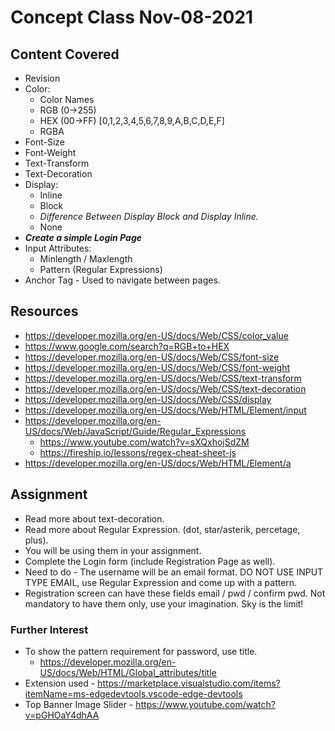 # Concept Class Nov-08-2021

## Content Covered
- Revision
- Color: 
    - Color Names
    - RGB (0->255)
    - HEX (00->FF) [0,1,2,3,4,5,6,7,8,9,A,B,C,D,E,F]
    - RGBA
- Font-Size
- Font-Weight
- Text-Transform
- Text-Decoration
- Display:
    - Inline
    - Block
    - *Difference Between Display Block and Display Inline.*
    - None
- ***Create a simple Login Page***
- Input Attributes:
    - Minlength / Maxlength
    - Pattern (Regular Expressions)
- Anchor Tag - Used to navigate between pages.

## Resources
- https://developer.mozilla.org/en-US/docs/Web/CSS/color_value
- https://www.google.com/search?q=RGB+to+HEX
- https://developer.mozilla.org/en-US/docs/Web/CSS/font-size
- https://developer.mozilla.org/en-US/docs/Web/CSS/font-weight
- https://developer.mozilla.org/en-US/docs/Web/CSS/text-transform
- https://developer.mozilla.org/en-US/docs/Web/CSS/text-decoration
- https://developer.mozilla.org/en-US/docs/Web/CSS/display
- https://developer.mozilla.org/en-US/docs/Web/HTML/Element/input
- https://developer.mozilla.org/en-US/docs/Web/JavaScript/Guide/Regular_Expressions
    - https://www.youtube.com/watch?v=sXQxhojSdZM
    - https://fireship.io/lessons/regex-cheat-sheet-js
- https://developer.mozilla.org/en-US/docs/Web/HTML/Element/a

## Assignment
- Read more about text-decoration.
- Read more about Regular Expression. (dot, star/asterik, percetage, plus).
- You will be using them in your assignment.
- Complete the Login form (include Registration Page as well).
- Need to do - The username will be an email format. DO NOT USE INPUT TYPE EMAIL, use Regular Expression and come up with a pattern.
- Registration screen can have these fields email / pwd / confirm pwd. Not mandatory to have them only, use your imagination. Sky is the limit!

### Further Interest
- To show the pattern requirement for password, use title.
    - https://developer.mozilla.org/en-US/docs/Web/HTML/Global_attributes/title
- Extension used - https://marketplace.visualstudio.com/items?itemName=ms-edgedevtools.vscode-edge-devtools
- Top Banner Image Slider - https://www.youtube.com/watch?v=pGHOaY4dhAA